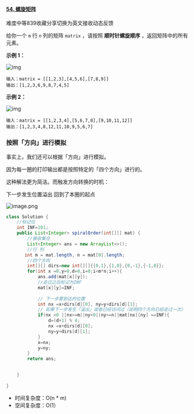 #### [54. 螺旋矩阵](https://leetcode-cn.com/problems/spiral-matrix/)

难度中等839收藏分享切换为英文接收动态反馈

给你一个 `m` 行 `n` 列的矩阵 `matrix` ，请按照 **顺时针螺旋顺序** ，返回矩阵中的所有元素。

 

**示例 1：**

![img](https://assets.leetcode.com/uploads/2020/11/13/spiral1.jpg)

```
输入：matrix = [[1,2,3],[4,5,6],[7,8,9]]
输出：[1,2,3,6,9,8,7,4,5]
```

**示例 2：**

![img](https://assets.leetcode.com/uploads/2020/11/13/spiral.jpg)

```
输入：matrix = [[1,2,3,4],[5,6,7,8],[9,10,11,12]]
输出：[1,2,3,4,8,12,11,10,9,5,6,7]
```



### 按照「方向」进行模拟

事实上，我们还可以根据「方向」进行模拟。

因为每一圈的打印输出都是按照特定的「四个方向」进行的。

这种解法更为简洁。而触发方向转换的时机：

下一步发生位置溢出
回到了本圈的起点

![image.png](https://pic.leetcode-cn.com/1615771940-ngackL-image.png)

```java
class Solution {
    //标记位
    int INF=101;
    public List<Integer> spiralOrder(int[][] mat) {
        //接收集合
        List<Integer> ans = new ArrayList<>();
        //行 列
       int m = mat.length, n = mat[0].length;
        //四个方向
        int[][] dirs=new int[][]{{0,1},{1,0},{0,-1},{-1,0}};
        for(int x =0,y=0,d=0,i=0;i<m*n;i++){
            ans.add(mat[x][y]);
            //走过之后标记为INF
            mat[x][y]=INF;
            
            // 下一步要到达的位置
            int nx =x+dirs[d][0], ny=y+dirs[d][1];
            // 如果下一步发生「溢出」或者已经访问过（说明四个方向已经走过一次）
            if(nx <0 ||nx>=m||ny<0||ny>=n||mat[nx][ny] ==INF){
                d=(d+1) % 4;
                nx =x+dirs[d][0];
                ny=y+dirs[d][1];
            }
            x=nx;
            y=ny;
        }
        return ans;
      

    }
      
}
```

- 时间复杂度：O(n * m)
- 空间复杂度：O(1）